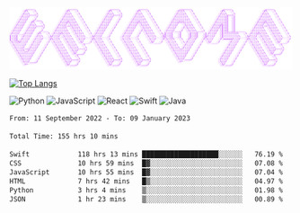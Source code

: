 
![ezcv logo](https://raw.githubusercontent.com/adammgerber/images/main/Welcome.png)

[![Top Langs](https://github-readme-stats.vercel.app/api/top-langs/?username=adammgerber&layout=compact)](https://github.com/anuraghazra/github-readme-stats)

![Python](https://img.shields.io/badge/python-3670A0?style=for-the-badge&logo=python&logoColor=ffdd54)
![JavaScript](https://img.shields.io/badge/javascript-%23323330.svg?style=for-the-badge&logo=javascript&logoColor=%23F7DF1E)
![React](https://img.shields.io/badge/react-%2320232a.svg?style=for-the-badge&logo=react&logoColor=%2361DAFB)
![Swift](https://img.shields.io/badge/swift-F54A2A?style=for-the-badge&logo=swift&logoColor=white)
![Java](https://img.shields.io/badge/java-%23ED8B00.svg?style=for-the-badge&logo=java&logoColor=white)


<!--📊 &nbsp;**Time spent coding**-->

<!--START_SECTION:waka-->

```text
From: 11 September 2022 - To: 09 January 2023

Total Time: 155 hrs 10 mins

Swift            118 hrs 13 mins ███████████████████░░░░░░   76.19 %
CSS              10 hrs 59 mins  █▓░░░░░░░░░░░░░░░░░░░░░░░   07.08 %
JavaScript       10 hrs 55 mins  █▓░░░░░░░░░░░░░░░░░░░░░░░   07.04 %
HTML             7 hrs 42 mins   █▒░░░░░░░░░░░░░░░░░░░░░░░   04.97 %
Python           3 hrs 4 mins    ▒░░░░░░░░░░░░░░░░░░░░░░░░   01.98 %
JSON             1 hr 23 mins    ▒░░░░░░░░░░░░░░░░░░░░░░░░   00.89 %
```

<!--END_SECTION:waka-->

